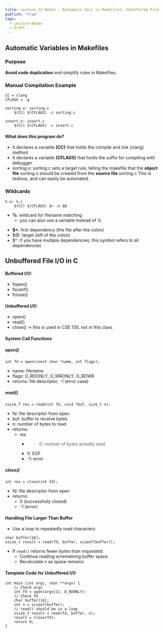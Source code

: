 ```yaml
---
title: Lecture 22 Notes - Automatic Vars in Makefiles, Unbuffered File I-O
publish: "true"
tags:
  - Lecture-Notes
  - Draft
---
```


## Automatic Variables in Makefiles

### Purpose
**Avoid code duplication** and simplify rules in Makefiles.

### Manual Compilation Example
```make
CC = clang
CFLAGS = -g

sorting.o: sorting.c
    $(CC) $(CFLAGS) -c sorting.c

insert.o: insert.c
    $(CC) $(CFLAGS) -c insert.c
```
#### What does this program do?
* It declares a variable **(CC)** that holds the compile and link (clang) method
* It declares a variable **(CFLAGS)** that holds the suffix for compiling with debugger
* sorting.o: sorting.c sets a target rule, telling the makefile that the **object file** sorting.o should be created from the **source file** sorting.c
This is tedious, and can easily be automated. 

### Wildcards
```
%.o: %.c
	$(CC) $(CFLAGS) $< -o $@
```
* **%**: wildcard for filename matching
	* you can also use a variable instead of % 
- **$<**: first dependency (the file after the colon)
- $@: target (left of the colon)
- $^: if you have multiple dependencies, this symbol refers to all dependencies

## Unbuffered File I/O in C

#### Buffered I/O:
* fopen()
* fscanf()
* fclose()
#### Unbuffered I/O:
* open()
* read()
* close() -> this is used in CSE 130, not in this class

#### System Call Functions

##### open()
```
int fd = open(const char *name, int flags);
```
- name: filename
- flags: O_RDONLY, O_WRONLY, O_RDWR
- returns: file descriptor, -1 (error case)

##### read()
```
ssize_T res = read(int fd, void *buf, size_t n);
```
- fd: file descriptor from open
- buf: buffer to receive bytes
- n: number of bytes to read
- returns:
	- res
		- >0: number of bytes actually read
		- 0: EOF
		- -1: error
##### close()
```
int res = close(int fd);
```
- fd: file descriptor from open
- returns: 
	- 0 (successfully closed)
	- -1 (error)
#### Handling File Larger Than Buffer
- Use a loop to repeatedly read characters
```
char buffer[16];
ssize_t result = read(fd, buffer, sizeof(buffer));
```
- If `read()` returns fewer bytes than requested:
	- Continue reading w/remaining buffer space
	- Recalculate n as space remains
#### Template Code for Unbuffered I/O
```
int main (int argc, char **argv) {
    // Check argc
    int fd = open(argv[1], O_RDONLY);
    // Check fd
    char buffer[16];
    int n = sizeof(buffer);
    // read() should be in a loop
    ssize_t result = read(fd, buffer, n);
    result = close(fd);
    return 0;
}
```
